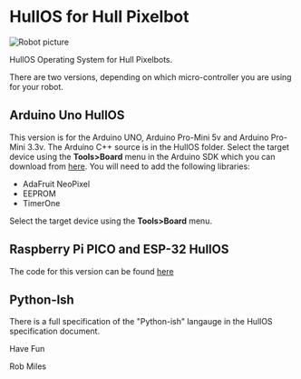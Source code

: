 # HullOS for Hull Pixelbot
![Robot picture](images/Pixelbot.jpg)

HullOS Operating System for Hull Pixelbots. 

There are two versions, depending on which micro-controller you are using for your robot.

## Arduino Uno HullOS

This version is for the Arduino UNO, Arduino Pro-Mini 5v and Arduino Pro-Mini 3.3v. The Arduino C++ source is in the HullOS folder. Select the target device using the **Tools>Board** menu in the Arduino SDK which you can download from [here](https://www.arduino.cc/en/software). You will need to add the following libraries:

*  AdaFruit NeoPixel
*  EEPROM
*  TimerOne

Select the target device using the **Tools>Board** menu. 

## Raspberry Pi PICO and ESP-32 HullOS

The code for this version can be found [here](https://github.com/HullPixelbot/PICO-HullPixelbot)


## Python-Ish

There is a full specification of the "Python-ish" langauge in the HullOS specification document.

Have Fun

Rob Miles